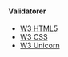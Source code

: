#### Validatorer

* [W3 HTML5](//validator.w3.org/check/referer)
* [W3 CSS](http://jigsaw.w3.org/css-validator/check/referer)
* [W3 Unicorn](http://validator.w3.org/unicorn/check?ucn_uri=referer&ucn_task=conformance)
